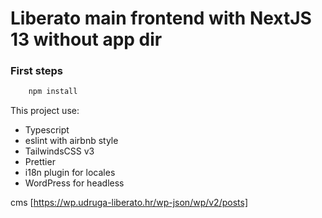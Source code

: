 # Liberato main frontend with NextJS 13 without app dir

### First steps

```ts
    npm install
```

This project use:

- Typescript
- eslint with airbnb style
- TailwindsCSS v3
- Prettier
- i18n plugin for locales
- WordPress for headless

cms [https://wp.udruga-liberato.hr/wp-json/wp/v2/posts]
